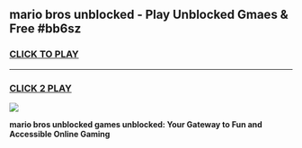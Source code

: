 
## mario bros unblocked - Play Unblocked Gmaes & Free #bb6sz
<h3>
<a href="https://news.freeplayer.one?title=mario_bros_unblocked&ref=03M">CLICK TO PLAY</a></h3>
<hr>

<h3>
<a href="https://news.freeplayer.one?title=mario_bros_unblocked&ref=03M">CLICK 2 PLAY</a>
  
</h3>

<a href="https://news.freeplayer.one?title=mario_bros_unblocked&ref=03M"><img src="https://clearcache.store/games.png"></a>


**mario bros unblocked games unblocked: Your Gateway to Fun and Accessible Online Gaming**
